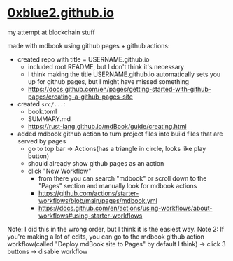 # [0xblue2.github.io](https://0xblue2.github.io)
my attempt at blockchain stuff

made with mdbook using github pages + github actions:
- created repo with title = USERNAME.github.io
  - included root README, but I don't think it's necessary
  - I think making the title USERNAME.github.io automatically sets you up for github pages, but I might have missed something
  - https://docs.github.com/en/pages/getting-started-with-github-pages/creating-a-github-pages-site
- created `src/...`:
  - book.toml
  - SUMMARY.md
  - https://rust-lang.github.io/mdBook/guide/creating.html
- added mdbook github action to turn project files into build files that are served by pages
  - go to top bar -> Actions(has a triangle in circle, looks like play button)
  - should already show github pages as an action
  - click "New Workflow"
    - from there you can search "mdbook" or scroll down to the "Pages" section and manually look for mdbook actions
    - https://github.com/actions/starter-workflows/blob/main/pages/mdbook.yml
    - https://docs.github.com/en/actions/using-workflows/about-workflows#using-starter-workflows
   
Note: I did this in the wrong order, but I think it is the easiest way.
Note 2: If you're making a lot of edits, you can go to the mdbook github action workflow(called "Deploy mdBook site to Pages" by default I think) -> click 3 buttons -> disable workflow
